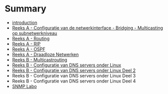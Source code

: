 # Summary

* [introduction](README.md)
* [Reeks A - Configuratie van de netwerkinterface - Bridging - Multicasting op subnetwerkniveau](reeks_a_-_configuratie_van_de_netwerkinterface_-_bridging_-_multicasting_op_subnetwerkniveau.md)
* [Reeks A - Routing](reeks_a_-_routing.md)
* [Reeks A - RIP](reeks_a_-_rip.md)
* [Reeks A - OSPF](reeks_a_-_ospf.md)
* [Reeks A - Draadloze Netwerken](reeks_a_-_draadloze_netwerken.md)
* [Reeks B - Multicastrouting](reeks_b_-_multicastrouting.md)
* [Reeks B - Configuratie van DNS servers onder Linux](reeks_b_-_configuratie_van_dns_servers_onder_linux.md)
* [Reeks B - Configuratie van DNS servers onder Linux Deel 2](reeks_b_-_configuratie_van_dns_servers_onder_linux_deel_2.md)
* Reeks B - Configuratie van DNS servers onder Linux Deel 3
* Reeks B - Configuratie van DNS servers onder Linux Deel 4
* [SNMP Labo](snmp_labo.md)

